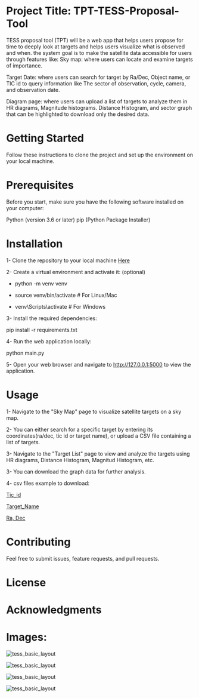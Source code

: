 # Project Title: TPT-TESS-Proposal-Tool
TESS proposal tool (TPT) will be a web app that helps users propose for time to deeply look at targets and helps users visualize what is observed and when. the system goal is to make the satellite data accessible for users through features like:
 Sky map: where users can locate and examine targets of importance.
 
 Target Date: where users can search for target by Ra/Dec, Object name, or TIC id to query information like 
 The sector of observation, cycle, camera, and observation date.
 
 Diagram page: where users can upload a list of targets to analyze them in HR diagrams, Magnitude histograms.
 Distance Histogram, and sector graph that can be highlighted to download only the desired data.

# Getting Started 
Follow these instructions to clone the project and set up the environment on your local machine.

# Prerequisites
Before you start, make sure you have the following software installed on your computer:

Python (version 3.6 or later)
pip (Python Package Installer)

# Installation
1- Clone the repository to your local machine [Here](https://github.com/PazSheimy/-TPT-TESS-Proposal-Tool.git)


2- Create a virtual environment and activate it: (optional)

  - python -m venv venv

  - source venv/bin/activate  # For Linux/Mac

  - venv\Scripts\activate  # For Windows

3- Install the required dependencies:

pip install -r requirements.txt


4- Run the web application locally:

python main.py


5- Open your web browser and navigate to http://127.0.0.1:5000 to view the application.


# Usage
1- Navigate to the "Sky Map" page to visualize satellite targets on a sky map.

2- You can either search for a specific target by entering its coordinates(ra/dec, tic id or target name), or upload a CSV file containing a list of targets.

3- Navigate to the "Target List" page to view and analyze the targets using HR diagrams, Distance Histogram, Magnitud Histogram, etc.

3- You can download the graph data for further analysis.

4- csv files example to download:

[Tic_id](https://github.com/PazSheimy/-TPT-TESS-Proposal-Tool/blob/main/csv%20files%20to%20test/TIC3inputs.csv)

[Target_Name](https://github.com/PazSheimy/-TPT-TESS-Proposal-Tool/blob/main/csv%20files%20to%20test/5targnamesneartoeachother.csv)

[Ra, Dec](https://github.com/PazSheimy/-TPT-TESS-Proposal-Tool/blob/main/csv%20files%20to%20test/fiveradecdata.csv)


# Contributing
Feel free to submit issues, feature requests, and pull requests.

# License

# Acknowledgments



# Images: 

![tess_basic_layout](https://github.com/PazSheimy/-TPT-TESS-Proposal-Tool/blob/main/Images%20File/homescreen.png)

![tess_basic_layout](https://github.com/PazSheimy/-TPT-TESS-Proposal-Tool/blob/main/Images%20File/frontendskyandquerytable.png)

![tess_basic_layout](https://github.com/PazSheimy/-TPT-TESS-Proposal-Tool/blob/main/Images%20File/frontend3screengraphs.png)


![tess_basic_layout](https://user-images.githubusercontent.com/51823622/212510485-9d1bb208-7b4e-4552-b048-af1479adb2bf.png)





